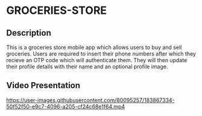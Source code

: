 # GROCERIES-STORE

## Description
This is a groceries store mobile app which allows users to buy and sell groceries. Users are required to insert their phone numbers after which they recieve an OTP code which will authenticate them. They will then update their profile details with their name and an optional profile image. 

## Video Presentation
https://user-images.githubusercontent.com/80095257/183867334-50f52f50-e9c7-4096-a205-cf24c68e1f64.mp4

